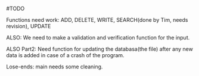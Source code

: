 #TODO

Functions need work: ADD, DELETE, WRITE, SEARCH(done by Tim, needs revision), UPDATE

ALSO: We need to make a validation and verification function for the input.

ALSO Part2: Need function for updating the databasa(the file) after any new data is added in case of a crash of the program.

Lose-ends: main needs some cleaning.


